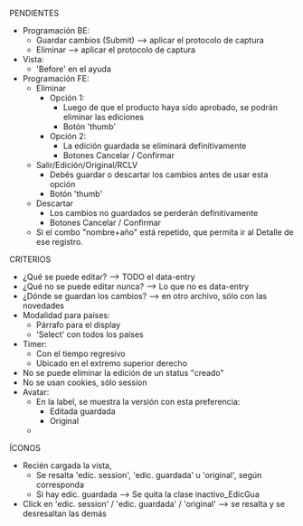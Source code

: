 PENDIENTES
- Programación BE:
	- Guardar cambios (Submit)	--> aplicar el protocolo de captura
	- Eliminar					--> aplicar el protocolo de captura
- Vista:
	- 'Before' en el ayuda
- Programación FE:
	- Eliminar
		- Opción 1:
			- Luego de que el producto haya sido aprobado, se podrán eliminar las ediciones
			- Botón 'thumb'
		- Opción 2:
			- La edición guardada se eliminará definitivamente
			- Botones Cancelar / Confirmar
	- Salir/Edición/Original/RCLV
		- Debés guardar o descartar los cambios antes de usar esta opción
		- Botón 'thumb'
	- Descartar
		- Los cambios no guardados se perderán definitivamente
		- Botones Cancelar / Confirmar
	- Si el combo "nombre+año" está repetido, que permita ir al Detalle de ese registro.

CRITERIOS
- ¿Qué se puede editar? --> TODO el data-entry
- ¿Qué no se puede editar nunca? --> Lo que no es data-entry
- ¿Dónde se guardan los cambios? --> en otro archivo, sólo con las novedades
- Modalidad para países: 
	- Párrafo para el display
	- 'Select' con todos los países
- Timer:
	- Con el tiempo regresivo
	- Ubicado en el extremo superior derecho
- No se puede eliminar la edición de un status "creado"
- No se usan cookies, sólo session
- Avatar:
	- En la label, se muestra la versión con esta preferencia:
		- Editada guardada
		- Original
	- 

ÍCONOS
- Recién cargada la vista,
	- Se resalta 'edic. session', 'edic. guardada' u 'original', según corresponda
	- Si hay edic. guardada	--> Se quita la clase inactivo_EdicGua
- Click en 'edic. session' / 'edic. guardada' / 'original' --> se resalta y se desresaltan las demás
